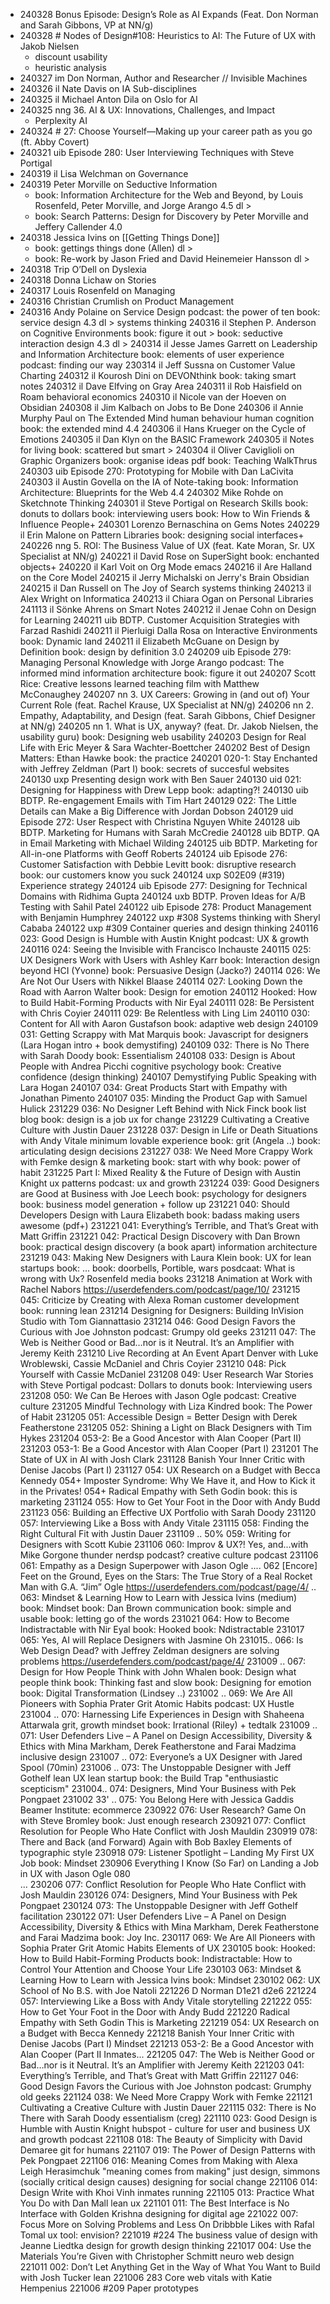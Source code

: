 
- 240328 Bonus Episode: Design’s Role as AI Expands (Feat. Don Norman and Sarah Gibbons, VP at NN/g)
- 240328 # Nodes of Design#108: Heuristics to AI: The Future of UX with Jakob Nielsen
	- discount usability
	- heuristic analysis
- 240327 im Don Norman, Author and Researcher // Invisible Machines
- 240326 il Nate Davis on IA Sub-disciplines
- 240325 il Michael Anton Dila on Oslo for AI
- 240325 nng 36. AI & UX: Innovations, Challenges, and Impact
   - Perplexity AI
- 240324 # 27: Choose Yourself—Making up your career path as you go (ft. Abby Covert)
- 240321 uib Episode 280: User Interviewing Techniques with Steve Portigal
- 240319 il Lisa Welchman on Governance
- 240319 Peter Morville on Seductive Information
	- book: Information Architecture for the Web and Beyond, by Louis Rosenfeld, Peter Morville, and Jorge Arango 4.5 dl >
	- book: Search Patterns: Design for Discovery by Peter Morville and Jeffery Callender 4.0
- 240318 Jessica Ivins on [[Getting Things Done]]
	- book: gettings things done (Allen) dl >
	- book: Re-work by Jason Fried and David Heinemeier Hansson dl >
- 240318 Trip O’Dell on Dyslexia
-  240318 Donna Lichaw on Stories
- 240317 Louis Rosenfeld on Managing
- 240316 Christian Crumlish on Product Management
- 240316 Andy Polaine on Service Design
podcast: the power of ten
book: service design 4.3 dl >
systems thinking
240316 il Stephen P. Anderson on Cognitive Environments
book: figure it out >
book: seductive interaction design 4.3 dl >
240314 il Jesse James Garrett on Leadership and Information Architecture
book: elements of user experience
podcast: finding our way
230314 il Jeff Sussna on Customer Value Charting
240312 il Kourosh Dini on DEVONthink
book: taking smart notes
240312 il Dave Elfving on Gray Area
240311 il Rob Haisfield on Roam
behavioral economics
240310 il Nicole van der Hoeven on Obsidian
240308 il Jim Kalbach on Jobs to Be Done
240306 il Annie Murphy Paul on The Extended Mind
human behaviour
human cognition
book: the extended mind 4.4
240306 il Hans Krueger on the Cycle of Emotions
240305 il Dan Klyn on the BASIC Framework
240305 il Notes for living
book: scattered but smart >
240304 il Oliver Caviglioli on Graphic Organizers
book: organise ideas pdf
book: Teaching WalkThrus
240303 uib Episode 270: Prototyping for Mobile with Dan LaCivita
240303 il Austin Govella on the IA of Note-taking
book: Information Architecture: Blueprints for the Web 4.4
240302 Mike Rohde on Sketchnote Thinking
240301 il Steve Portigal on Research Skills
book: donuts to dollars
book: interviewing users
book: How to Win Friends & Influence People+
240301 Lorenzo Bernaschina on Gems Notes
240229 il Erin Malone on Pattern Libraries
book: designing social interfaces+
240226 nng 5. ROI: The Business Value of UX (feat. Kate Moran, Sr. UX Specialist at NN/g)
240221 il David Rose on SuperSight
book: enchanted objects+
240220 il Karl Voit on Org Mode
emacs
240216 il Are Halland on the Core Model
240215 il Jerry Michalski on Jerry's Brain
Obsidian
240215 il Dan Russell on The Joy of Search
systems thinking
240213 il Alex Wright on Informatica
240213 il Chiara Ogan on Personal Libraries
241113 il Sönke Ahrens on Smart Notes
240212 il Jenae Cohn on Design for Learning
240211 uib BDTP. Customer Acquisition Strategies with Farzad Rashidi
240211 il Pierluigi Dalla Rosa on Interactive Environments
book: Dynamic land
240211 il Elizabeth McGuane on Design by Definition
book: design by definition 3.0
240209 uib Episode 279: Managing Personal Knowledge with Jorge Arango
podcast: The informed mind
information architecture
book: figure it out
240207 Scott Rice: Creative lessons learned teaching film with Matthew McConaughey
240207 nn 3. UX Careers: Growing in (and out of) Your Current Role (feat. Rachel Krause, UX Specialist at NN/g)
240206 nn 2. Empathy, Adaptability, and Design (feat. Sarah Gibbons, Chief Designer at NN/g)
240205 nn 1. What is UX, anyway? (feat. Dr. Jakob Nielsen, the usability guru)
book: Designing web usability
240203 Design for Real Life with Eric Meyer & Sara Wachter-Boettcher
240202 Best of Design Matters: Ethan Hawke
book: the practice
240201 020-1: Stay Enchanted with Jeffrey Zeldman (Part I)
book: secrets of succesful websites
240130 uxp Presenting design work with Ben Sauer
240130 uid 021: Designing for Happiness with Drew Lepp
book: adapting?!
240130 uib BDTP. Re-engagement Emails with Tim Hart
240129 022: The Little Details can Make a Big Difference with Jordan Dobson
240129 uid Episode 272: User Respect with Christina Nguyen White
240128 uib BDTP. Marketing for Humans with Sarah McCredie
240128 uib BDTP. QA in Email Marketing with Michael Wilding
240125 uib BDTP. Marketing for All-in-one Platforms with Geoff Roberts
240124 uib Episode 276: Customer Satisfaction with Debbie Levitt
book: disruptive research
book: our customers know you suck
240124 uxp S02E09 (#319) Experience strategy
240124 uib Episode 277: Designing for Technical Domains with Ridhima Gupta
240124 uxb BDTP. Proven Ideas for A/B Testing with Sahil Patel
240122 uib Episode 278: Product Management with Benjamin Humphrey
240122 uxp #308 Systems thinking with Sheryl Cababa
240122 uxp #309 Container queries and design thinking
240116 023: Good Design is Humble with Austin Knight
podcast: UX & growth
240116 024: Seeing the Invisible with Francisco Inchauste
240115 025: UX Designers Work with Users with Ashley Karr
book: Interaction design beyond HCI (Yvonne)
book: Persuasive Design (Jacko?)
240114 026: We Are Not Our Users with Nikkel Blaase
240114 027: Looking Down the Road with Aarron Walter
book: Design for emotion
240112 Hooked: How to Build Habit-Forming Products with Nir Eyal
240111 028: Be Persistent with Chris Coyier
240111 029: Be Relentless with Ling Lim
240110 030: Content for All with Aaron Gustafson
book: adaptive web design
240109 031: Getting Scrappy with Mat Marquis
book: Javascript for designers (Lara Hogan intro + book demystifing)
240109 032: There is No There with Sarah Doody
book: Essentialism
240108 033: Design is About People with Andrea Picchi
cognitive psychology
book: Creative confidence (design thinking)
240107 Demystifying Public Speaking with Lara Hogan
240107 034: Great Products Start with Empathy with Jonathan Pimento
240107 035: Minding the Product Gap with Samuel Hulick
231229 036: No Designer Left Behind with Nick Finck
book list blog
book: design is a job
ux for change
231229 Cultivating a Creative Culture with Justin Dauer
231228 037: Design in Life or Death Situations with Andy Vitale
minimum lovable experience
book: grit (Angela ..)
book: articulating design decisions
231227 038: We Need More Crappy Work with Femke
design & marketing
book: start with why
book: power of habit
231225 Part I: Mixed Reality & the Future of Design with Austin Knight
ux patterns
podcast: ux and growth
231224 039: Good Designers are Good at Business with Joe Leech
book: psychology for designers
book: business model generation + follow up
231221 040: Should Developers Design with Laura Elizabeth
book: badass making users awesome (pdf+)
231221 041: Everything’s Terrible, and That’s Great with Matt Griffin
231221 042: Practical Design Discovery with Dan Brown
book: practical design discovery (a book apart)
information architecture
231219 043: Making New Designers with Laura Klein
book: UX for lean startups
book: ...
book: doorbells, Portible, wars
posdcaat: What is wrong with Ux?
Rosenfeld media books
231218 Animation at Work with Rachel Nabors
https://userdefenders.com/podcast/page/10/
231215 045: Criticize by Creating with Alexa Roman
customer development
book: running lean
231214 Designing for Designers: Building InVision Studio with Tom Giannattasio
231214 046: Good Design Favors the Curious with Joe Johnston
podcast: Grumpy old geeks
231211 047: The Web is Neither Good or Bad…nor is it Neutral. It’s an Amplifier with Jeremy Keith
231210 Live Recording at An Event Apart Denver with Luke Wroblewski, Cassie McDaniel and Chris Coyier
231210 048: Pick Yourself with Cassie McDaniel
231208 049: User Research War Stories with Steve Portigal
podcast: Dollars to donuts
book: Interviewing users
231208 050: We Can Be Heroes with Jason Ogle
podcast: Creative culture
231205 Mindful Technology with Liza Kindred
book: The Power of Habit
231205 051: Accessible Design = Better Design with Derek Featherstone
231205 052: Shining a Light on Black Designers with Tim Hykes
231204 053-2: Be a Good Ancestor with Alan Cooper (Part II)
231203 053-1: Be a Good Ancestor with Alan Cooper (Part I)
231201 The State of UX in AI with Josh Clark
231128 Banish Your Inner Critic with Denise Jacobs (Part I)
231127 054: UX Research on a Budget with Becca Kennedy
054+ Imposter Syndrome: Why We Have it, and How to Kick it in the Privates!
054+ Radical Empathy with Seth Godin
book: this is marketing
231124 055: How to Get Your Foot in the Door with Andy Budd
231123 056: Building an Effective UX Portfolio with Sarah Doody
231120 057: Interviewing Like a Boss with Andy Vitale
231115 058: Finding the Right Cultural Fit with Justin Dauer
231109 .. 50% 059: Writing for Designers with Scott Kubie
231106 060: Improv & UX?! Yes, and...with Mike Gorgone
thunder nerdsp podcast?
creative culture podcast
231106 061: Empathy as a Design Superpower with Jason Ogle
.... 062 [Encore] Feet on the Ground, Eyes on the Stars: The True Story of a Real Rocket Man with G.A. “Jim” Ogle
https://userdefenders.com/podcast/page/4/
.. 063: Mindset & Learning How to Learn with Jessica Ivins (medium)
book: Mindset
book: Dan Brown communication
book: simple and usable
book: letting go of the words
231021 064: How to Become Indistractable with Nir Eyal
book: Hooked
book: Ndistractable
231017 065: Yes, AI will Replace Designers with Jasmine Oh
231015..  066: Is Web Design Dead? with Jeffrey Zeldman
designers are solving problems
https://userdefenders.com/podcast/page/4/
231009 .. 067: Design for How People Think with John Whalen
book: Design what people think
book: Thinking fast and slow
book: Designing for emotion
book: Digital Transformation (Lindsey ..)
231002 .. 069: We Are All Pioneers with Sophia Prater
Grit
Atomic Habits
podcast: UX Hustle
231004 .. 070: Harnessing Life Experiences in Design with Shaheena Attarwala
grit, growth mindset
book: Irrational (Riley) + tedtalk
231009 .. 071: User Defenders Live – A Panel on Design Accessibility, Diversity & Ethics with Mina Markham, Derek Featherstone and Farai Madzima
inclusive design
231007 .. 072: Everyone’s a UX Designer with Jared Spool (70min)
231006 .. 073: The Unstoppable Designer with Jeff Gothelf
lean UX
lean startup
book: the Build Trap
"enthusiastic scepticism"
231004.. 074: Designers, Mind Your Business with Pek Pongpaet
231002 33' .. 075: You Belong Here with Jessica Gaddis
Beamer Institute: ecommerce
230922 076: User Research? Game On with Steve Bromley
book: Just enough research
230921 077: Conflict Resolution for People Who Hate Conflict with Josh Mauldin
230919 078: There and Back (and Forward) Again with Bob Baxley
Elements of typographic style
230918 079: Listener Spotlight – Landing My First UX Job
book: Mindset
230906 Everything I Know (So Far) on Landing a Job in UX with Jason Ogle 080    
...
230206 077: Conflict Resolution for People Who Hate Conflict with Josh Mauldin
230126 074: Designers, Mind Your Business with Pek Pongpaet
230124 073: The Unstoppable Designer with Jeff Gothelf
facilitation
230122 071: User Defenders Live – A Panel on Design Accessibility, Diversity & Ethics with Mina Markham, Derek Featherstone and Farai Madzima
book: Joy Inc.
230117 069: We Are All Pioneers with Sophia Prater
Grit
Atomic Habits
Elements of UX
230105 
book: Hooked: How to Build Habit-Forming Products
book: Indistractable: How to Control Your Attention and Choose Your Life
230103 063: Mindset & Learning How to Learn with Jessica Ivins
book: Mindset
230102 062: UX School of No B.S. with Joe Natoli
221226 D Norman D1e21 d2e6
221224 057: Interviewing Like a Boss with Andy Vitale
storytelling
221222 055: How to Get Your Foot in the Door with Andy Budd
221220 Radical Empathy with Seth Godin
This is Marketing
221219 054: UX Research on a Budget with Becca Kennedy
221218 Banish Your Inner Critic with Denise Jacobs (Part I)
Mindset
221213 053-2: Be a Good Ancestor with Alan Cooper (Part II
Inmates...
221205 047: The Web is Neither Good or Bad…nor is it Neutral. It’s an Amplifier with Jeremy Keith
221203 041: Everything’s Terrible, and That’s Great with Matt Griffin
221127 046: Good Design Favors the Curious with Joe Johnston
podcast: Grumphy old geeks
221124 038: We Need More Crappy Work with Femke
221121 Cultivating a Creative Culture with Justin Dauer
221115 032: There is No There with Sarah Doody
essentialism (creg)
221110 023: Good Design is Humble with Austin Knight
hubspot - culture
for user and business
UX and growth podcast
221108 018: The Beauty of Simplicity with David Demaree
git for humans
221107 019: The Power of Design Patterns with Pek Pongpaet
221106 016: Meaning Comes from Making with Alexa Leigh Herasimchuk
"meaning comes from making"
just design, simmons (socially critical design causes)
designing for social change
221106 014: Design Write with Khoi Vinh
inmates running
221105 013: Practice What You Do with Dan Mall
lean ux
221101 011: The Best Interface is No Interface with Golden Krishna
 designing for digital age
221022 007: Focus More on Solving Problems and Less On Dribbble Likes with Rafal Tomal
ux tool: envision?
221019 #224 The business value of design with Jeanne Liedtka
design for growth
design thinking
221017 004: Use the Materials You’re Given with Christopher Schmitt
neuro web design
221011 002: Don’t Let Anything Get in the Way of What You Want to Build with Josh Tucker
lean
221006 283 Core web vitals with Katie Hempenius
221006 #209 Paper prototypes

